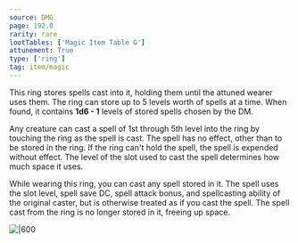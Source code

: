 ```yaml
---
source: DMG
page: 192.0
rarity: rare
lootTables: ['Magic Item Table G']
attunement: True
type: ['ring']
tag: item/magic
---
```


This ring stores spells cast into it, holding them until the attuned wearer uses them. The ring can store up to 5 levels worth of spells at a time. When found, it contains **1d6 - 1** levels of stored spells chosen by the DM.

Any creature can cast a spell of 1st through 5th level into the ring by touching the ring as the spell is cast. The spell has no effect, other than to be stored in the ring. If the ring can't hold the spell, the spell is expended without effect. The level of the slot used to cast the spell determines how much space it uses.

While wearing this ring, you can cast any spell stored in it. The spell uses the slot level, spell save DC, spell attack bonus, and spellcasting ability of the original caster, but is otherwise treated as if you cast the spell. The spell cast from the ring is no longer stored in it, freeing up space.


![|600](https://5e.tools/img/items/DMG/Ring%20of%20Spell%20Storing.jpg)